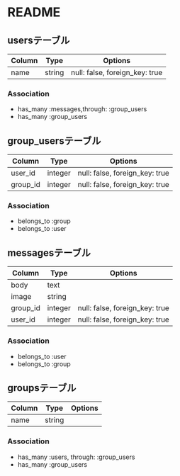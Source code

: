 # README


## usersテーブル
|Column|Type|Options|
|------|----|-------|
|name|string|null: false, foreign_key: true|



### Association   
- has_many :messages,through: :group_users
- has_many :group_users




## group_usersテーブル

|Column|Type|Options|
|------|----|-------|
|user_id|integer|null: false, foreign_key: true|
|group_id|integer|null: false, foreign_key: true|

### Association
 - belongs_to :group
 - belongs_to :user


## messagesテーブル

|Column|Type|Options|
|------|----|-------|
|body  |text|       |
|image |string|     |
|group_id|integer|null: false, foreign_key: true|
|user_id|integer|null: false, foreign_key: true|

### Association

 - belongs_to :user
 - belongs_to :group
 

 ## groupsテーブル
 |Column|Type|Options|
 |------|----|-------|
 |name|string|    |
 
### Association

 - has_many :users, through: :group_users
 - has_many :group_users
   

